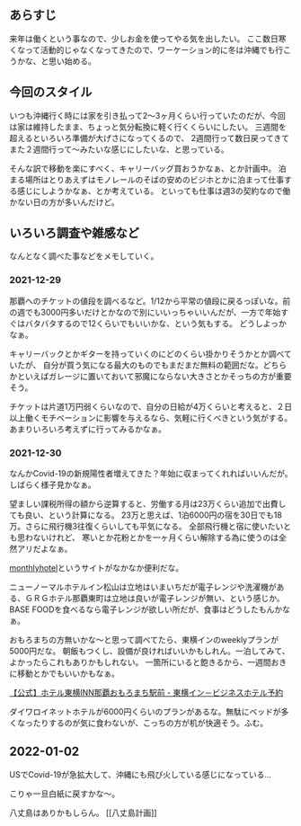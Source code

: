 ## あらすじ

来年は働くという事なので、少しお金を使ってやる気を出したい。
ここ数日寒くなって活動的じゃなくなってきたので、ワーケーション的に冬は沖縄でも行こうかな、と思い始める。

## 今回のスタイル

いつも沖縄行く時には家を引き払って2〜3ヶ月くらい行っていたのだが、今回は家は維持したまま、ちょっと気分転換に軽く行くくらいにしたい。
三週間を超えるといろいろ準備が大げさになってくるので、
2週間行って数日戻ってきてまた２週間行って〜みたいな感じにしたいな、と思っている。

そんな訳で移動を楽にすべく、キャリーバッグ買おうかなぁ、とか計画中。
泊まる場所はとりあえずはモノレールのそばの安めのビジホとかに泊まって仕事する感じにしようかなぁ、とか考えている。
といっても仕事は週3の契約なので働かない日の方が多いんだけど。

## いろいろ調査や雑感など

なんとなく調べた事などをメモしていく。

### 2021-12-29

那覇へのチケットの値段を調べるなど。1/12から平常の値段に戻るっぽいな。前の週でも3000円多いだけとかなので別にいいっちゃいいんだが、一方で年始すぐはバタバタするので12くらいでもいいかな、という気もする。
どうしよっかなぁ。

キャリーバックとかギターを持っていくのにどのくらい掛かりそうかとか調べていたが、
自分が買う気になる最大のものでもまだまだ無料の範囲だな。どちらかといえばガレージに置いておいて邪魔にならない大きさとかそっちの方が重要そう。

チケットは片道1万円弱くらいなので、自分の日給が4万くらいと考えると、２日以上働くモチベーションに影響を与えるなら、気軽に行くべきという気がする。
あまりいろいろ考えずに行ってみるかなぁ。

### 2021-12-30

なんかCovid-19の新規陽性者増えてきた？年始に収まってくれればいいんだが。
しばらく様子見かなぁ。

望ましい課税所得の額から逆算すると、労働する月は23万くらい追加で出費しても良い、という計算になる。
23万と思えば、1泊6000円の宿を30日でも18万。さらに飛行機3往復くらいしても平気になる。
全部飛行機と宿に使いたいとも思わないけれど、
寒いとか花粉とかを一ヶ月くらい解除する為に使うのは全然アリだよなぁ。

[monthlyhotel](https://www.monthlyhotel.jp/)というサイトがなかなか便利だな。

ニューノーマルホテルイン松山は立地はいまいちだが電子レンジや洗濯機がある、ＧＲＧホテル那覇東町は立地は良いが電子レンジが無い、という感じか。
BASE FOODを食べるなら電子レンジが欲しい所だが、食事はどうしたもんかなぁ。

おもろまちの方無いかな〜と思って調べてたら、東横インのweeklyプランが5000円だな。
朝飯もつくし、設備が良ければいいかもしれん。一泊してみて、よかったらこれもありかもしれない。
一箇所にいると飽きるから、一週間おきに移動とかでもいいかもなぁ。

[【公式】ホテル東横INN那覇おもろまち駅前 - 東横イン－ビジネスホテル予約](https://www.toyoko-inn.com/search/detail/00184/)

ダイワロイネットホテルが6000円くらいのプランがあるな。無駄にベッドが多くなったりするのが気に食わないが、こっちの方が机が快適そう。ふむ。

## 2022-01-02

USでCovid-19が急拡大して、沖縄にも飛び火している感じになっている…

こりゃ一旦白紙に戻すかな〜。

八丈島はありかもしらん。
[[八丈島計画]]